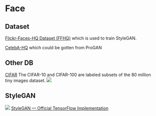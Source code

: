 # Face

## Dataset

[Flickr-Faces-HQ Dataset (FFHQ)](https://github.com/NVlabs/ffhq-dataset) which is used to train StyleGAN.

[CelebA-HQ](https://github.com/tkarras/progressive_growing_of_gans) which could be gotten from ProGAN

## Other DB

[CIFAR](https://www.cs.toronto.edu/~kriz/cifar.html) The CIFAR-10 and CIFAR-100 are labeled subsets of the 80 million tiny images dataset.
![](https://storage.googleapis.com/kaggle-competitions/kaggle/3649/media/cifar-10.png)

## StyleGAN
![](https://github.com/NVlabs/stylegan/blob/master/stylegan-teaser.png)
[StyleGAN — Official TensorFlow Implementation](https://github.com/NVlabs/stylegan)


